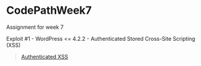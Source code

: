 # CodePathWeek7
Assignment for week 7

Exploit #1 - WordPress <= 4.2.2 - Authenticated Stored Cross-Site Scripting (XSS)
<blockquote class="imgur-embed-pub" lang="en" data-id="a/XGdQ3cp"><a href="//imgur.com/XGdQ3cp">Authenticated XSS</a></blockquote><script async src="//s.imgur.com/min/embed.js" charset="utf-8"></script>
